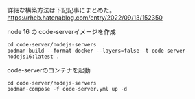 詳細な構築方法は下記記事にまとめた。  
https://rheb.hatenablog.com/entry/2022/09/13/152350

node 16 の code-serverイメージを作成
```
cd code-server/nodejs-servers
podman build --format docker --layers=false -t code-server-nodejs16:latest .
```

code-serverのコンテナを起動
```
cd code-server/nodejs-servers
podman-compose -f code-server.yml up -d
```
